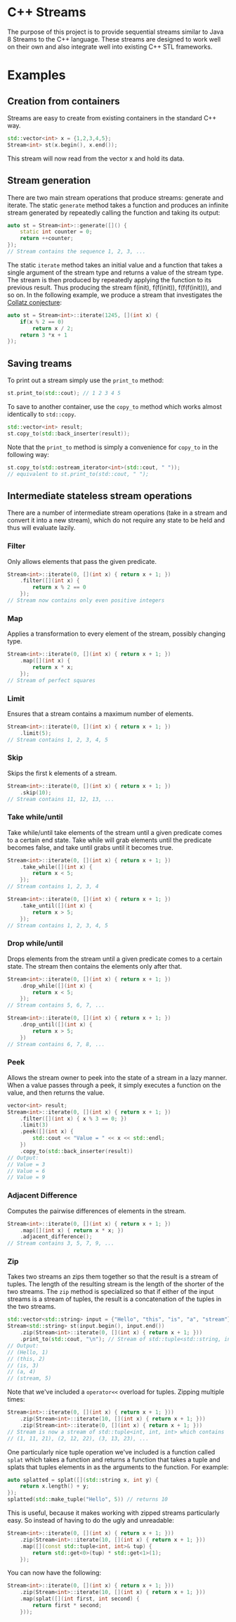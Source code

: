 # C++ Streams

The purpose of this project is to provide sequential streams similar to Java 8
Streams to the C++ language. These streams are designed to work well on their
own and also integrate well into existing C++ STL frameworks.

# Examples

## Creation from containers

Streams are easy to create from existing containers in the standard C++ way.

```c++
std::vector<int> x = {1,2,3,4,5};
Stream<int> st(x.begin(), x.end());
```

This stream will now read from the vector x and hold its data.

## Stream generation

There are two main stream operations that produce streams: generate and iterate.
The static `generate` method takes a function and produces an infinite stream
generated by repeatedly calling the function and taking its output:

```c++
auto st = Stream<int>::generate([]() {
    static int counter = 0;
    return ++counter;
});
// Stream contains the sequence 1, 2, 3, ...
```

The static `iterate` method takes an initial value and a function that takes a
single argument of the stream type and returns a value of the stream type. The
stream is then produced by repeatedly applying the function to its previous
result. Thus producing the stream f(init), f(f(init)), f(f(f(init))), and so on.
In the following example, we produce a stream that investigates the [Collatz
conjecture](http://en.wikipedia.org/wiki/Collatz_conjecture):

```c++
auto st = Stream<int>::iterate(1245, [](int x) {
    if(x % 2 == 0)
        return x / 2;
    return 3 *x + 1 
});
```

## Saving treams

To print out a stream simply use the `print_to` method:

```c++
st.print_to(std::cout); // 1 2 3 4 5
```

To save to another container, use the `copy_to` method which works almost 
identically to `std::copy`.

```c++
std::vector<int> result;
st.copy_to(std::back_inserter(result));
```

Note that the `print_to` method is simply a convenience for `copy_to` in the
following way:

```c++
st.copy_to(std::ostream_iterator<int>(std::cout, " "));
// equivalent to st.print_to(std::cout, " ");
``` 

## Intermediate stateless stream operations

There are a number of intermediate stream operations (take in a stream and 
convert it into a new stream), which do not require any state to be held and
thus will evaluate lazily.

### Filter

Only allows elements that pass the given predicate.

```c++
Stream<int>::iterate(0, [](int x) { return x + 1; })
    .filter([](int x) {
        return x % 2 == 0
    });
// Stream now contains only even positive integers
```

### Map

Applies a transformation to every element of the stream, possibly changing type.

```c++
Stream<int>::iterate(0, [](int x) { return x + 1; })
    .map([](int x) {
        return x * x;
    });
// Stream of perfect squares
```

### Limit

Ensures that a stream contains a maximum number of elements.

```c++
Stream<int>::iterate(0, [](int x) { return x + 1; })
    .limit(5);
// Stream contains 1, 2, 3, 4, 5
```

### Skip

Skips the first k elements of a stream.

```c++
Stream<int>::iterate(0, [](int x) { return x + 1; })
    .skip(10);
// Stream contains 11, 12, 13, ...
```

### Take while/until

Take while/until take elements of the stream until a given predicate comes to a
certain end state. Take while will grab elements until the predicate becomes
false, and take until grabs until it becomes true.

```c++
Stream<int>::iterate(0, [](int x) { return x + 1; })
    .take_while([](int x) {
        return x < 5;
    });
// Stream contains 1, 2, 3, 4
```

```c++
Stream<int>::iterate(0, [](int x) { return x + 1; })
    .take_until([](int x) {
        return x > 5;
    });
// Stream contains 1, 2, 3, 4, 5
```

### Drop while/until

Drops elements from the stream until a given predicate comes to a certain state.
The stream then contains the elements only after that.

```c++
Stream<int>::iterate(0, [](int x) { return x + 1; })
    .drop_while([](int x) {
        return x < 5;
    });
// Stream contains 5, 6, 7, ...
```

```c++
Stream<int>::iterate(0, [](int x) { return x + 1; })
    .drop_until([](int x) {
        return x > 5;
    })
// Stream contains 6, 7, 8, ...
```

### Peek

Allows the stream owner to peek into the state of a stream in a lazy manner.
When a value passes through a peek, it simply executes a function on the value,
and then returns the value.

```c++
vector<int> result;
Stream<int>::iterate(0, [](int x) { return x + 1; })
    .filter([](int x) { x % 3 == 0; })
    .limit(3)
    .peek([](int x) {
        std::cout << "Value = " << x << std::endl;
    })
    .copy_to(std::back_inserter(result))
// Output:
// Value = 3
// Value = 6
// Value = 9
```

### Adjacent Difference

Computes the pairwise differences of elements in the stream.

```c++
Stream<int>::iterate(0, [](int x) { return x + 1; })
    .map([](int x) { return x * x; })
    .adjacent_difference();
// Stream contains 3, 5, 7, 9, ...
```

### Zip

Takes two streams an zips them together so that the result is a stream of
tuples. The length of the resulting stream is the length of the shorter of the
two streams. The `zip` method is specialized so that if either of the input
streams is a stream of tuples, the result is a concatenation of the tuples in
the two streams.

```c++
std::vector<std::string> input = {"Hello", "this", "is", "a", "stream"};
Stream<std::string> st(input.begin(), input.end())
    .zip(Stream<int>::iterate(0, [](int x) { return x + 1; }))
    .print_to(std::cout, "\n"); // Stream of std::tuple<std::string, int>
// Output:
// (Hello, 1)
// (this, 2)
// (is, 3)
// (a, 4)
// (stream, 5)
```

Note that we've included a `operator<<` overload for tuples. Zipping multiple
times:
```c++
Stream<int>::iterate(0, [](int x) { return x + 1; }))
    .zip(Stream<int>::iterate(10, [](int x) { return x + 1; }))
    .zip(Stream<int>::iterate(0, [](int x) { return x + 1; }))
// Stream is now a stream of std::tuple<int, int, int> which contains
// (1, 11, 21), (2, 12, 22), (3, 13, 23), ...
```

One particularly nice tuple operation we've included is a function called `splat`
which takes a function and returns a function that takes a tuple and splats that
tuples elements in as the arguments to the function. For example:

```c++
auto splatted = splat([](std::string x, int y) {
    return x.length() + y; 
});
splatted(std::make_tuple("Hello", 5)) // returns 10
``` 

This is useful, because it makes working with zipped streams particularly easy.
So instead of having to do the ugly and unreadable:

```c++
Stream<int>::iterate(0, [](int x) { return x + 1; }))
    .zip(Stream<int>::iterate(10, [](int x) { return x + 1; }))
    .map([](const std::tuple<int, int>& tup) {
        return std::get<0>(tup) * std::get<1>(1);
    });
```

You can now have the following:

```c++
Stream<int>::iterate(0, [](int x) { return x + 1; }))
    .zip(Stream<int>::iterate(10, [](int x) { return x + 1; }))
    .map(splat([](int first, int second) {
        return first * second;
    }));
```